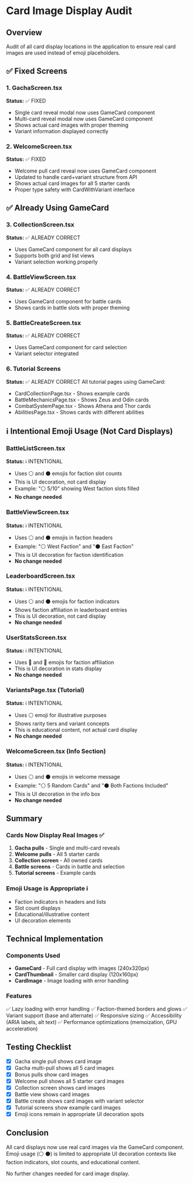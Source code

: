 # Card Image Display Audit

## Overview
Audit of all card display locations in the application to ensure real card images are used instead of emoji placeholders.

## ✅ Fixed Screens

### 1. GachaScreen.tsx
**Status:** ✅ FIXED
- Single card reveal modal now uses GameCard component
- Multi-card reveal modal now uses GameCard component
- Shows actual card images with proper theming
- Variant information displayed correctly

### 2. WelcomeScreen.tsx
**Status:** ✅ FIXED
- Welcome pull card reveal now uses GameCard component
- Updated to handle card+variant structure from API
- Shows actual card images for all 5 starter cards
- Proper type safety with CardWithVariant interface

## ✅ Already Using GameCard

### 3. CollectionScreen.tsx
**Status:** ✅ ALREADY CORRECT
- Uses GameCard component for all card displays
- Supports both grid and list views
- Variant selection working properly

### 4. BattleViewScreen.tsx
**Status:** ✅ ALREADY CORRECT
- Uses GameCard component for battle cards
- Shows cards in battle slots with proper theming

### 5. BattleCreateScreen.tsx
**Status:** ✅ ALREADY CORRECT
- Uses GameCard component for card selection
- Variant selector integrated

### 6. Tutorial Screens
**Status:** ✅ ALREADY CORRECT
All tutorial pages using GameCard:
- CardCollectionPage.tsx - Shows example cards
- BattleMechanicsPage.tsx - Shows Zeus and Odin cards
- CombatSystemPage.tsx - Shows Athena and Thor cards
- AbilitiesPage.tsx - Shows cards with different abilities

## ℹ️ Intentional Emoji Usage (Not Card Displays)

### BattleListScreen.tsx
**Status:** ℹ️ INTENTIONAL
- Uses ⚪ and ⚫ emojis for faction slot counts
- This is UI decoration, not card display
- Example: "⚪ 5/10" showing West faction slots filled
- **No change needed**

### BattleViewScreen.tsx
**Status:** ℹ️ INTENTIONAL
- Uses ⚪ and ⚫ emojis in faction headers
- Example: "⚪ West Faction" and "⚫ East Faction"
- This is UI decoration for faction identification
- **No change needed**

### LeaderboardScreen.tsx
**Status:** ℹ️ INTENTIONAL
- Uses ⚪ and ⚫ emojis for faction indicators
- Shows faction affiliation in leaderboard entries
- This is UI decoration, not card display
- **No change needed**

### UserStatsScreen.tsx
**Status:** ℹ️ INTENTIONAL
- Uses 🔴 and 🔵 emojis for faction affiliation
- This is UI decoration in stats display
- **No change needed**

### VariantsPage.tsx (Tutorial)
**Status:** ℹ️ INTENTIONAL
- Uses ⚪ emoji for illustrative purposes
- Shows rarity tiers and variant concepts
- This is educational content, not actual card display
- **No change needed**

### WelcomeScreen.tsx (Info Section)
**Status:** ℹ️ INTENTIONAL
- Uses ⚪ and ⚫ emojis in welcome message
- Example: "⚪ 5 Random Cards" and "⚫ Both Factions Included"
- This is UI decoration in the info box
- **No change needed**

## Summary

### Cards Now Display Real Images ✅
1. **Gacha pulls** - Single and multi-card reveals
2. **Welcome pulls** - All 5 starter cards
3. **Collection screen** - All owned cards
4. **Battle screens** - Cards in battle and selection
5. **Tutorial screens** - Example cards

### Emoji Usage is Appropriate ℹ️
- Faction indicators in headers and lists
- Slot count displays
- Educational/illustrative content
- UI decoration elements

## Technical Implementation

### Components Used
- **GameCard** - Full card display with images (240x320px)
- **CardThumbnail** - Smaller card display (120x160px)
- **CardImage** - Image loading with error handling

### Features
✅ Lazy loading with error handling
✅ Faction-themed borders and glows
✅ Variant support (base and alternate)
✅ Responsive sizing
✅ Accessibility (ARIA labels, alt text)
✅ Performance optimizations (memoization, GPU acceleration)

## Testing Checklist

- [x] Gacha single pull shows card image
- [x] Gacha multi-pull shows all 5 card images
- [x] Bonus pulls show card images
- [x] Welcome pull shows all 5 starter card images
- [x] Collection screen shows card images
- [x] Battle view shows card images
- [x] Battle create shows card images with variant selector
- [x] Tutorial screens show example card images
- [x] Emoji icons remain in appropriate UI decoration spots

## Conclusion

All card displays now use real card images via the GameCard component. Emoji usage (⚪ ⚫) is limited to appropriate UI decoration contexts like faction indicators, slot counts, and educational content.

No further changes needed for card image display.
